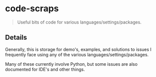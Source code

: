 # code-scraps

> Useful bits of code for various languages/settings/packages.

## Details

Generally, this is storage for demo's, examples, and solutions to issues I frequently face using any of the various languages/settings/packages.

Many of these currently involve Python, but some issues are also documented for IDE's and other things.
